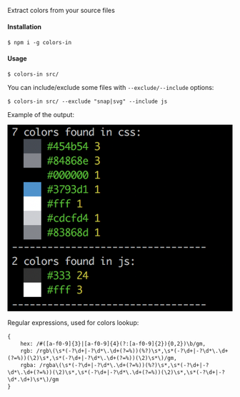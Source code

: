 Extract colors from your source files

#### Installation

    $ npm i -g colors-in

#### Usage

    $ colors-in src/

You can include/exclude some files with `--exclude/--include` options:

    $ colors-in src/ --exclude "snap|svg" --include js

Example of the output:

![Example](./screenshot.png)

Regular expressions, used for colors lookup:

    {
        hex: /#([a-f0-9]{3}|[a-f0-9]{4}(?:[a-f0-9]{2}){0,2})\b/gm,
        rgb: /rgb\(\s*(-?\d+|-?\d*\.\d+(?=%))(%?)\s*,\s*(-?\d+|-?\d*\.\d+(?=%))(\2)\s*,\s*(-?\d+|-?\d*\.\d+(?=%))(\2)\s*\)/gm,
        rgba: /rgba\(\s*(-?\d+|-?\d*\.\d+(?=%))(%?)\s*,\s*(-?\d+|-?\d*\.\d+(?=%))(\2)\s*,\s*(-?\d+|-?\d*\.\d+(?=%))(\2)\s*,\s*(-?\d+|-?\d*.\d+)\s*\)/gm
    }
